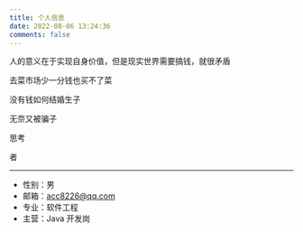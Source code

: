 ```yaml
---
title: 个人信息
date: 2022-08-06 13:24:36
comments: false
---
```


人的意义在于实现自身价值，但是现实世界需要搞钱，就很矛盾

去菜市场少一分钱也买不了菜

没有钱如何结婚生子

无奈又被骗子

思考

者

- - -

* 性别：男
* 邮箱：[acc8226@qq.com](mailto:acc8226@qq.com)
* 专业：软件工程
* 主营：Java 开发岗
